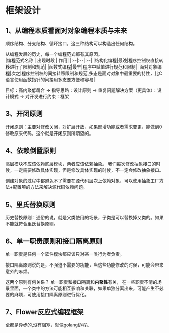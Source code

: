 # 框架设计

## 1、从编程本质看面对对象编程本质与未来

顺序结构、分支结构、循环接口，这三种结构可以构造出任何结构。

从编程发展的历史，每一个编程范式都有其原因。  
|编程范式名称 | 出现时段 | 作用|
|:--|:--|:--|
|结构化编程|最晚|程序控制权直接转移进行了限制和规范|
|函数式编程|最早|程序中赋值进行规范和限制|
|面对对象编程|次之|程序控制权的间接转移限制和规范,多态是面对对象中最重要的特性，比C语言使用函数指针的间接用多态要方便和容易|


目标：高内聚低耦合 -> 指导思路：设计原则 -> 重复问题解决方案（更具体）：设计模式 -> 对开发进行约束：框架

## 3、开闭原则
开闭原则：主要对修改关闭，对扩展开放，如果邢增功能或者需求变更，能做到0修改原来代码，这个就是开闭原则所期望的。

## 4、依赖倒置原则
高层模块不应该依赖底层模块，两者应该依赖抽象。
我们每次修改抽象接口的时候，一定需要修改具体实现，但是修改具体实现的时候，不一定会修改抽象接口。

创建对象的过程中都避免不了需要在源代码层次上依赖对象，可以使用抽象工厂方法+配置项的方法来解决源代码依赖问题。

## 5、里氏替换原则
历史替换原则：通俗的说，就是父类使用的场景，子类是可以替换掉父类的。如果不能就符合里氏替换原则。

## 6、单一职责原则和接口隔离原则
单一职责是任何一个软件模块都应该只对某一类行为者负责。

接口隔离原则说的是，不强迫不需要的功能，当这些功能修改的时候，可能会带来意外的麻烦。

这两个原则有何关系？
 单一职责和接口隔离和**内聚性**有关，
在一些职责不清的场景里面，一个类中的方法可能相互影响和关联，如果单独分离出来，可能产生不必要的麻烦，可使用接口隔离原则进行优化。

## 7、Flower反应式编程框架
全都是异步的,没有阻塞，就像golang协程。
